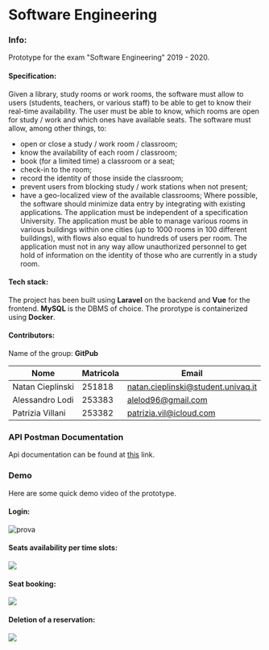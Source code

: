 # Software Engineering


### Info:
Prototype for the exam "Software Engineering" 2019 - 2020. 
#### Specification:
Given a library, study rooms or work rooms, the software must allow
to users (students, teachers, or various staff) to be able to get to know their
real-time availability. The user must be able to know, which
rooms are open for study / work and which ones have available seats.
The software must allow, among other things, to:
- open or close a study / work room / classroom;
- know the availability of each room / classroom;
- book (for a limited time) a classroom or a seat;
- check-in to the room;
- record the identity of those inside the classroom;
- prevent users from blocking study / work stations when not present;
- have a geo-localized view of the available classrooms;
Where possible, the software should minimize data entry by integrating with
existing applications. The application must be independent of a specification
University.
The application must be able to manage various rooms in various buildings within one
cities (up to 1000 rooms in 100 different buildings), with flows also equal to
hundreds of users per room. The application must not in any way
allow unauthorized personnel to get hold of information
on the identity of those who are currently in a study room.
#### Tech stack:
The project has been built using **Laravel** on the backend and **Vue** for the frontend. **MySQL** is the DBMS of choice. The prorotype is containerized using **Docker**.
#### Contributors:
Name of the group: **GitPub**

| Nome             | Matricola | Email                              |
| ---------------- | --------- | ---------------------------------- |
| Natan Cieplinski | 251818    | natan.cieplinski@student.univaq.it |
| Alessandro Lodi  | 253383    | alelod96@gmail.com                 |
| Patrizia Villani | 253382    | patrizia.vil@icloud.com            |



### API Postman Documentation

Api documentation can be found at [this](https://documenter.getpostman.com/view/5342440/SWTD8x88?version=latest) link.



### Demo

Here are some quick demo video of the prototype.

#### Login:

![prova](https://media.giphy.com/media/J4CK3AkbdfPi0S4vHY/source.gif)

#### Seats availability per time slots:

![](https://media.giphy.com/media/Xfy82LB9IPNaioSMJQ/source.gif)

#### Seat booking:

![](https://media.giphy.com/media/XyJVElSxeruTcrUH2z/source.gif)

#### Deletion of a reservation:

![](https://media.giphy.com/media/ehJVt0QQ1KJ1s531hz/source.gif)

